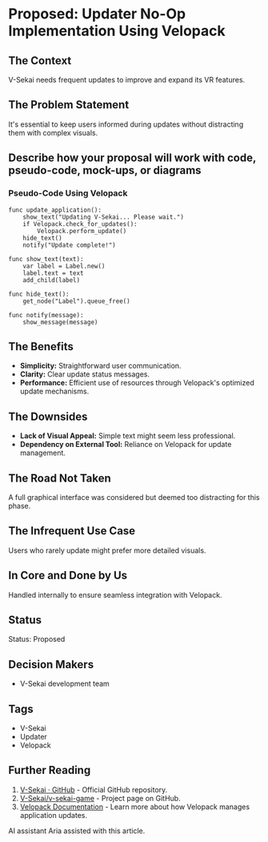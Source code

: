 # Proposed: Updater No-Op Implementation Using Velopack

## The Context

V-Sekai needs frequent updates to improve and expand its VR features.

## The Problem Statement

It's essential to keep users informed during updates without distracting them with complex visuals.

## Describe how your proposal will work with code, pseudo-code, mock-ups, or diagrams

### Pseudo-Code Using Velopack

```gdscript
func update_application():
    show_text("Updating V-Sekai... Please wait.")
    if Velopack.check_for_updates():
        Velopack.perform_update()
    hide_text()
    notify("Update complete!")

func show_text(text):
    var label = Label.new()
    label.text = text
    add_child(label)

func hide_text():
    get_node("Label").queue_free()

func notify(message):
    show_message(message)
```

## The Benefits

- **Simplicity:** Straightforward user communication.
- **Clarity:** Clear update status messages.
- **Performance:** Efficient use of resources through Velopack's optimized update mechanisms.

## The Downsides

- **Lack of Visual Appeal:** Simple text might seem less professional.
- **Dependency on External Tool:** Reliance on Velopack for update management.

## The Road Not Taken

A full graphical interface was considered but deemed too distracting for this phase.

## The Infrequent Use Case

Users who rarely update might prefer more detailed visuals.

## In Core and Done by Us

Handled internally to ensure seamless integration with Velopack.

## Status

Status: Proposed <!-- Draft | Proposed | Rejected | Accepted | Deprecated | Superseded by -->

## Decision Makers

- V-Sekai development team

## Tags

- V-Sekai
- Updater
- Velopack

## Further Reading

1. [V-Sekai · GitHub](https://github.com/v-sekai) - Official GitHub repository.
2. [V-Sekai/v-sekai-game](https://github.com/v-sekai/v-sekai-game) - Project page on GitHub.
3. [Velopack Documentation](https://velopack.org/docs) - Learn more about how Velopack manages application updates.

AI assistant Aria assisted with this article.